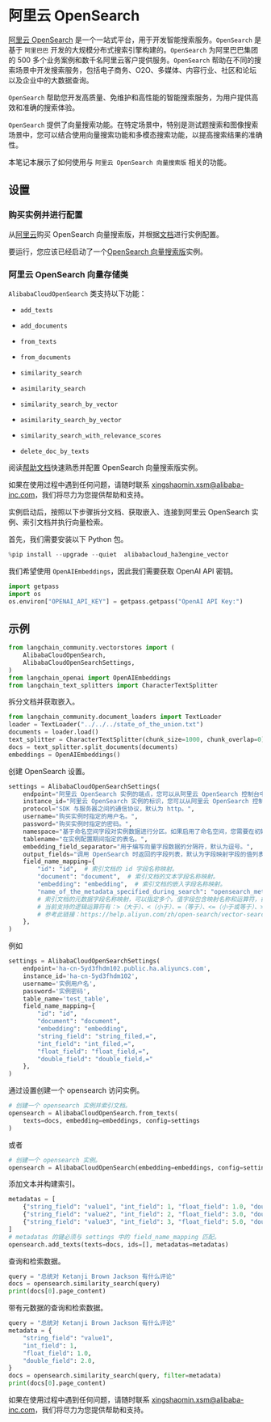 # 阿里云 OpenSearch

[阿里云 OpenSearch](https://www.alibabacloud.com/product/opensearch) 是一个一站式平台，用于开发智能搜索服务。`OpenSearch` 是基于 `阿里巴巴` 开发的大规模分布式搜索引擎构建的。`OpenSearch` 为阿里巴巴集团的 500 多个业务案例和数千名阿里云客户提供服务。`OpenSearch` 帮助在不同的搜索场景中开发搜索服务，包括电子商务、O2O、多媒体、内容行业、社区和论坛以及企业中的大数据查询。

`OpenSearch` 帮助您开发高质量、免维护和高性能的智能搜索服务，为用户提供高效和准确的搜索体验。

`OpenSearch` 提供了向量搜索功能。在特定场景中，特别是测试题搜索和图像搜索场景中，您可以结合使用向量搜索功能和多模态搜索功能，以提高搜索结果的准确性。

本笔记本展示了如何使用与 `阿里云 OpenSearch 向量搜索版` 相关的功能。

## 设置

### 购买实例并进行配置

从[阿里云](https://opensearch.console.aliyun.com)购买 OpenSearch 向量搜索版，并根据[文档](https://help.aliyun.com/document_detail/463198.html?spm=a2c4g.465092.0.0.2cd15002hdwavO)进行实例配置。

要运行，您应该已经启动了一个[OpenSearch 向量搜索版](https://opensearch.console.aliyun.com)实例。

### 阿里云 OpenSearch 向量存储类

`AlibabaCloudOpenSearch` 类支持以下功能：

- `add_texts`

- `add_documents`

- `from_texts`

- `from_documents`

- `similarity_search`

- `asimilarity_search`

- `similarity_search_by_vector`

- `asimilarity_search_by_vector`

- `similarity_search_with_relevance_scores`

- `delete_doc_by_texts`

阅读[帮助文档](https://www.alibabacloud.com/help/en/opensearch/latest/vector-search)快速熟悉并配置 OpenSearch 向量搜索版实例。

如果在使用过程中遇到任何问题，请随时联系 xingshaomin.xsm@alibaba-inc.com，我们将尽力为您提供帮助和支持。

实例启动后，按照以下步骤拆分文档、获取嵌入、连接到阿里云 OpenSearch 实例、索引文档并执行向量检索。

首先，我们需要安装以下 Python 包。

```python
%pip install --upgrade --quiet  alibabacloud_ha3engine_vector
```

我们希望使用 `OpenAIEmbeddings`，因此我们需要获取 OpenAI API 密钥。

```python
import getpass
import os
os.environ["OPENAI_API_KEY"] = getpass.getpass("OpenAI API Key:")
```

## 示例

```python
from langchain_community.vectorstores import (
    AlibabaCloudOpenSearch,
    AlibabaCloudOpenSearchSettings,
)
from langchain_openai import OpenAIEmbeddings
from langchain_text_splitters import CharacterTextSplitter
```

拆分文档并获取嵌入。

```python
from langchain_community.document_loaders import TextLoader
loader = TextLoader("../../../state_of_the_union.txt")
documents = loader.load()
text_splitter = CharacterTextSplitter(chunk_size=1000, chunk_overlap=0)
docs = text_splitter.split_documents(documents)
embeddings = OpenAIEmbeddings()
```

创建 OpenSearch 设置。

```python
settings = AlibabaCloudOpenSearchSettings(
    endpoint="阿里云 OpenSearch 实例的端点，您可以从阿里云 OpenSearch 控制台中找到。",
    instance_id="阿里云 OpenSearch 实例的标识，您可以从阿里云 OpenSearch 控制台中找到。",
    protocol="SDK 与服务器之间的通信协议，默认为 http。",
    username="购买实例时指定的用户名。",
    password="购买实例时指定的密码。",
    namespace="基于命名空间字段对实例数据进行分区。如果启用了命名空间，您需要在初始化时指定命名空间字段名称。否则，查询将无法正确执行。",
    tablename="在实例配置期间指定的表名。",
    embedding_field_separator="用于编写向量字段数据的分隔符，默认为逗号。",
    output_fields="调用 OpenSearch 时返回的字段列表，默认为字段映射字段的值列表。",
    field_name_mapping={
        "id": "id",  # 索引文档的 id 字段名称映射。
        "document": "document",  # 索引文档的文本字段名称映射。
        "embedding": "embedding",  # 索引文档的嵌入字段名称映射。
        "name_of_the_metadata_specified_during_search": "opensearch_metadata_field_name,=",
        # 索引文档的元数据字段名称映射，可以指定多个。值字段包含映射名称和运算符，在执行元数据过滤查询时将使用运算符。
        # 当前支持的逻辑运算符有：>（大于）、<（小于）、=（等于）、<=（小于或等于）、>=（大于或等于）、！=（不等于）。
        # 参考此链接：https://help.aliyun.com/zh/open-search/vector-search-edition/filter-expression
    },
)
```

例如

```python
settings = AlibabaCloudOpenSearchSettings(
    endpoint='ha-cn-5yd3fhdm102.public.ha.aliyuncs.com',
    instance_id='ha-cn-5yd3fhdm102',
    username='实例用户名',
    password='实例密码',
    table_name='test_table',
    field_name_mapping={
        "id": "id",
        "document": "document",
        "embedding": "embedding",
        "string_field": "string_filed,=",
        "int_field": "int_filed,=",
        "float_field": "float_field,=",
        "double_field": "double_field,="
    },
)
```

通过设置创建一个 opensearch 访问实例。

```python
# 创建一个 opensearch 实例并索引文档。
opensearch = AlibabaCloudOpenSearch.from_texts(
    texts=docs, embedding=embeddings, config=settings
)
```

或者

```python
# 创建一个 opensearch 实例。
opensearch = AlibabaCloudOpenSearch(embedding=embeddings, config=settings)
```

添加文本并构建索引。

```python
metadatas = [
    {"string_field": "value1", "int_field": 1, "float_field": 1.0, "double_field": 2.0},
    {"string_field": "value2", "int_field": 2, "float_field": 3.0, "double_field": 4.0},
    {"string_field": "value3", "int_field": 3, "float_field": 5.0, "double_field": 6.0},
]
# metadatas 的键必须与 settings 中的 field_name_mapping 匹配。
opensearch.add_texts(texts=docs, ids=[], metadatas=metadatas)
```

查询和检索数据。

```python
query = "总统对 Ketanji Brown Jackson 有什么评论"
docs = opensearch.similarity_search(query)
print(docs[0].page_content)
```

带有元数据的查询和检索数据。

```python
query = "总统对 Ketanji Brown Jackson 有什么评论"
metadata = {
    "string_field": "value1",
    "int_field": 1,
    "float_field": 1.0,
    "double_field": 2.0,
}
docs = opensearch.similarity_search(query, filter=metadata)
print(docs[0].page_content)
```

如果在使用过程中遇到任何问题，请随时联系 <xingshaomin.xsm@alibaba-inc.com>，我们将尽力为您提供帮助和支持。

```